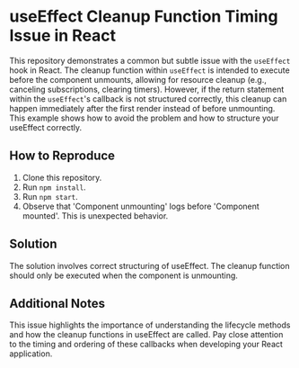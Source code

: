 # useEffect Cleanup Function Timing Issue in React
This repository demonstrates a common but subtle issue with the `useEffect` hook in React.  The cleanup function within `useEffect` is intended to execute before the component unmounts, allowing for resource cleanup (e.g., canceling subscriptions, clearing timers). However, if the return statement within the `useEffect`'s callback is not structured correctly, this cleanup can happen immediately after the first render instead of before unmounting. This example shows how to avoid the problem and how to structure your useEffect correctly. 

## How to Reproduce
1. Clone this repository.
2. Run `npm install`.
3. Run `npm start`.
4. Observe that 'Component unmounting' logs before 'Component mounted'.  This is unexpected behavior.

## Solution
The solution involves correct structuring of useEffect. The cleanup function should only be executed when the component is unmounting. 

## Additional Notes
This issue highlights the importance of understanding the lifecycle methods and how the cleanup functions in useEffect are called. Pay close attention to the timing and ordering of these callbacks when developing your React application.